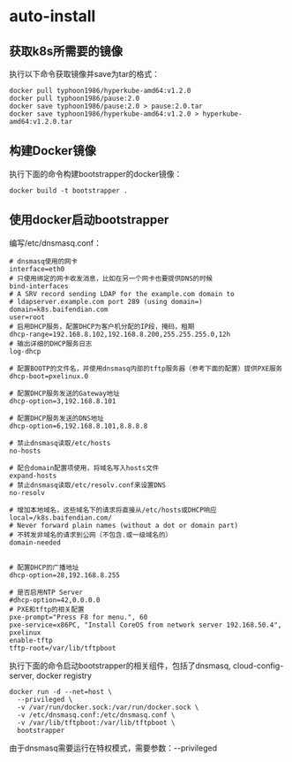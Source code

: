 # auto-install

## 获取k8s所需要的镜像
执行以下命令获取镜像并save为tar的格式：
```
docker pull typhoon1986/hyperkube-amd64:v1.2.0
docker pull typhoon1986/pause:2.0
docker save typhoon1986/pause:2.0 > pause:2.0.tar
docker save typhoon1986/hyperkube-amd64:v1.2.0 > hyperkube-amd64:v1.2.0.tar
```
## 构建Docker镜像
执行下面的命令构建bootstrapper的docker镜像：
```
docker build -t bootstrapper .
```
## 使用docker启动bootstrapper
编写/etc/dnsmasq.conf：
```
# dnsmasq使用的网卡
interface=eth0
# 只使用绑定的网卡收发消息，比如在另一个网卡也要提供DNS的时候
bind-interfaces
# A SRV record sending LDAP for the example.com domain to
# ldapserver.example.com port 289 (using domain=)
domain=k8s.baifendian.com
user=root
# 启用DHCP服务，配置DHCP为客户机分配的IP段，掩码，租期
dhcp-range=192.168.8.102,192.168.8.200,255.255.255.0,12h
# 输出详细的DHCP服务日志
log-dhcp

# 配置BOOTP的文件名，并使用dnsmasq内部的tftp服务器（参考下面的配置）提供PXE服务
dhcp-boot=pxelinux.0

# 配置DHCP服务发送的Gateway地址
dhcp-option=3,192.168.8.101

# 配置DHCP服务发送的DNS地址
dhcp-option=6,192.168.8.101,8.8.8.8

# 禁止dnsmasq读取/etc/hosts
no-hosts

# 配合domain配置项使用，将域名写入hosts文件
expand-hosts
# 禁止dnsmasq读取/etc/resolv.conf来设置DNS
no-resolv

# 增加本地域名，这些域名下的请求将直接从/etc/hosts或DHCP响应
local=/k8s.baifendian.com/
# Never forward plain names (without a dot or domain part)
# 不转发非域名的请求到公网（不包含.或一级域名的）
domain-needed


# 配置DHCP的广播地址
dhcp-option=28,192.168.8.255

# 是否启用NTP Server
#dhcp-option=42,0.0.0.0
# PXE和tftp的相关配置
pxe-prompt="Press F8 for menu.", 60
pxe-service=x86PC, "Install CoreOS from network server 192.168.50.4", pxelinux
enable-tftp
tftp-root=/var/lib/tftpboot
```
执行下面的命令启动bootstrapper的相关组件，包括了dnsmasq, cloud-config-server, docker registry
```
docker run -d --net=host \
  --privileged \
  -v /var/run/docker.sock:/var/run/docker.sock \
  -v /etc/dnsmasq.conf:/etc/dnsmasq.conf \
  -v /var/lib/tftpboot:/var/lib/tftpboot \
  bootstrapper
```
由于dnsmasq需要运行在特权模式，需要参数：--privileged
